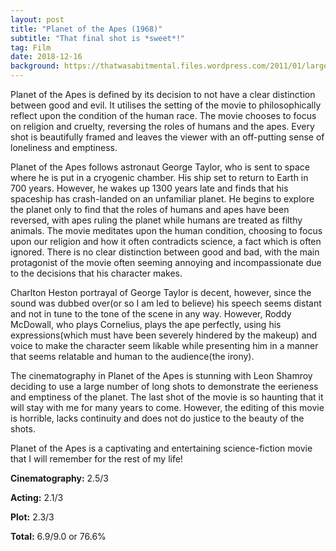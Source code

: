 ```yaml
---
layout: post
title: "Planet of the Apes (1968)"
subtitle: "That final shot is *sweet*!"
tag: Film
date: 2018-12-16
background: https://thatwasabitmental.files.wordpress.com/2011/01/large-planet-of-the-apes-blu-ray5.jpg
---
```

Planet of the Apes is defined by its decision to not have a clear distinction between good and evil. It utilises the setting of the movie to philosophically reflect upon the condition of the human race. The movie chooses to focus on religion and cruelty, reversing the roles of humans and the apes. Every shot is beautifully framed and leaves the viewer with an off-putting sense of loneliness and emptiness.

Planet of the Apes follows astronaut George Taylor, who is sent to space where he is put in a cryogenic chamber. His ship set to return to Earth in 700 years. However, he wakes up 1300 years late and finds that his spaceship has crash-landed on an unfamiliar planet. He begins to explore the planet only to find that the roles of humans and apes have been reversed, with apes ruling the planet while humans are treated as filthy animals. The movie meditates upon the human condition, choosing to focus upon our religion and how it often contradicts science, a fact which is often ignored. There is no clear distinction between good and bad, with the main protagonist of the movie often seeming annoying and incompassionate due to the decisions that his character makes.

Charlton Heston portrayal of George Taylor is decent, however, since the sound was dubbed over(or so I am led to believe) his speech seems distant and not in tune to the tone of the scene in any way. However, Roddy McDowall, who plays Cornelius, plays the ape perfectly, using his expressions(which must have been severely hindered by the makeup) and voice to make the character seem likable while presenting him in a manner that seems relatable and human to the audience(the irony).

The cinematography in Planet of the Apes is stunning with Leon Shamroy deciding to use a large number of long shots to demonstrate the eerieness and emptiness of the planet. The last shot of the movie is so haunting that it will stay with me for many years to come. However, the editing of this movie is horrible, lacks continuity and does not do justice to the beauty of the shots.

Planet of the Apes is a captivating and entertaining science-fiction movie that I will remember for the rest of my life!

**Cinematography:** 2.5/3

**Acting:** 2.1/3

**Plot:** 2.3/3

**Total:** 6.9/9.0 or 76.6%